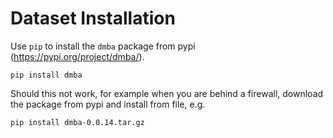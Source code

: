 # Dataset Installation

Use `pip` to install the ```dmba``` package from pypi (https://pypi.org/project/dmba/).

```pip install dmba```

Should this not work, for example when you are behind a firewall, download the package from pypi and install from file, e.g.

```pip install dmba-0.0.14.tar.gz``` 

